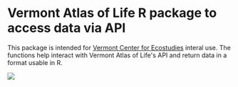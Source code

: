 # Vermont Atlas of Life R package to access data via API

This package is intended for <a href="https://val.vtecostudies.org/" blank=true>Vermont Center for Ecostudies</a> interal use. The
functions help interact with Vermont Atlas of Life's API and return data in a
format usable in R. 

<img src="https://images.squarespace-cdn.com/content/v1/5de947c69f7a12475df18358/1583966400527-I7HRM9UEZVJQ9NO21L5G/ke17ZwdGBToddI8pDm48kJanlAjKydPZDDRBEy8QTGN7gQa3H78H3Y0txjaiv_0fDoOvxcdMmMKkDsyUqMSsMWxHk725yiiHCCLfrh8O1z4YTzHvnKhyp6Da-NYroOW3ZGjoBKy3azqku80C789l0hveExjbswnAj1UrRPScjfAi-WHBb3R4axoAEB7lfybbrcBqLQ3Qt4YGS4XJxXD2Ag/VAL+Final+Shirt+Design.jpg">

